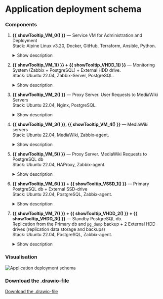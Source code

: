 <!-- ### App deployment schema -->
# Application deployment schema

### Components

1. **{{ showTooltip_VM_0() }}** — Service VM for Administration and Deployment  
   Stack: Alpine Linux v3.20, Docker, GitHub, Terraform, Ansible, Python.  

    <details>
    <summary>Show description</summary>

    The administrator uses Docker containers and a GitHub repository for the automated deployment, management, and execution of Python scripts on a service VM.  
    
    The VM serves as an entry point for managing the entire system.
    </details>

2. **{{ showTooltip_VM_1() }} + {{ showTooltip_VHDD_1() }}** — Monitoring System (Zabbix + PostgreSQL) + External HDD drive.  
   Stack: Ubuntu 22.04, Zabbix-Server, PostgreSQL.  

    <details>
    <summary>Show description</summary>

    The monitoring system is responsible for overseeing the state of all infrastructure components.
    The Zabbix server collects and analyzes data from the servers, while PostgreSQL stores the monitoring information.
    Data is written to a mounted hard disk {{ showTooltip("(VHDD-1)", "vhdd-1-monitoring-system-db") }} to prevent data loss in case of a system failure.
    </details>

3. **{{ showTooltip_VM_2() }}** — Proxy Server. User Requests to MediaWiki Servers  
   Stack: Ubuntu 22.04, Nginx, PostgreSQL.  

    <details>
    <summary>Show description</summary>

    The Nginx proxy server distributes the load between the MediaWiki servers ({{ showTooltip("VM-3", "vm-3-mediawiki-server-1") }} and {{ showTooltip("VM-4", "vm-4-mediawiki-server-2") }}) to ensure the smooth operation of the service.
    </details>

4. **{{ showTooltip_VM_3() }}, {{ showTooltip_VM_4() }}** — MediaWiki servers  
   Stack: Ubuntu 22.04, MediaWiki, Zabbix-agent.  

    <details>
    <summary>Show description</summary>

    The MediaWiki servers handle user requests and read from and write data to the PostgreSQL database.
    </details>

5. **{{ showTooltip_VM_5() }}** — Proxy Server. MediaWiki Requests to PostgreSQL db  
   Stack: Ubuntu 22.04, HAProxy, Zabbix-agent. 

    <details>
    <summary>Show description</summary>
    
    The HAProxy proxy server is responsible for distributing requests from the MediaWiki servers between the {{ showTooltip("Primary PostgreSQL", "vm-6-primary-db") }} and {{ showTooltip("Standby PostgreSQLL", "vm-7-standby-db") }} databases.
    </details>

6. **{{ showTooltip_VM_6() }} + {{ showTooltip_VSSD_1() }}** — Primary PostgreSQL db + External SSD-drive  
   Stack: Ubuntu 22.04, PostgreSQL, Zabbix-agent.  

    <details>
    <summary>Show description</summary>
    
    The {{ showTooltip("Primary PostgreSQL", "vm-6-primary-db") }} handles read/write requests coming through {{ showTooltip("HAProxy proxy server", "vm-5-haproxy-proxy-server") }}. The data is stored on a dedicated {{ showTooltip("VSSD-1", "vssd-1-primary-db") }} to enhance the speed of data processing.
    </details>

7. **{{ showTooltip_VM_7() }} + {{ showTooltip_VHDD_2() }} + {{ showTooltip_VHDD_3() }}** — Standby PostgreSQL db.  
Replication from the Primary db and ``pg_dump`` backup + 2 External HDD drives (replication data storage and backups)  
   Stack: Ubuntu 22.04, PostgreSQL, Zabbix-agent.

    <details>
    <summary>Show description</summary>
    
    The {{ showTooltip("Standby PostgreSQL db", "vm-7-standby-db") }} performs asynchronous data replication from the {{ showTooltip("Primary PostgreSQL db", "vm-6-primary-db") }} to {{ showTooltip_VHDD_2() }}.  
    This allows for a quick failover in case the {{ showTooltip("Primary PostgreSQL db", "vm-6-primary-db") }} fails.

    The ``pg_dump`` utility is used for backups on {{ showTooltip_VHDD_3() }}.  
    This enables restoring the database to a specific point in time, which can be useful if the database has been compromised by malware that has already replicated to both databases.
    </details>

### Visualisation

<img src="../assets/images/2. app_deploy_schema_v4.svg" alt="Application deployment schema"/>

### Download the .drawio-file

<a href="../assets/files/2. app_deploy_schema_v4.drawio" download="app_deploy_schema.drawio">Download the .drawio-file</a>